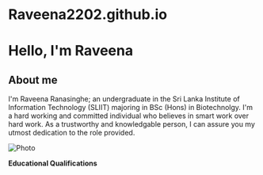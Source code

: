 # Raveena2202.github.io
<h1>Hello, I'm Raveena</h1>

<h2>About me</h2>

I'm Raveena Ranasinghe; an undergraduate in the Sri Lanka Institute of Information Technology (SLIIT) majoring in BSc (Hons) in Biotechnolgy. I'm a hard working and committed individual who believes in smart work over hard work. As a trustworthy and knowledgable person, I can assure you my utmost dedication to the role provided.

![Photo](https://user-images.githubusercontent.com/120706178/208288264-946d6683-4c30-4f10-8985-672032af09b7.jpg)

<b>Educational Qualifications</b>
